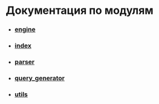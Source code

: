 # Документация по модулям
- ### [engine](engine/index.md)
- ### [index](index/index.md)
- ### [parser](parser/index.md)
- ### [query_generator](query_generator/index.md)
- ### [utils](utils/index.md)

